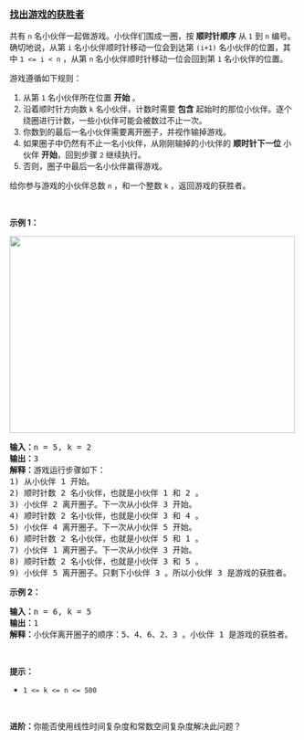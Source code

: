 ### [找出游戏的获胜者](https://leetcode-cn.com/problems/find-the-winner-of-the-circular-game)

<p>共有 <code>n</code> 名小伙伴一起做游戏。小伙伴们围成一圈，按 <strong>顺时针顺序</strong> 从 <code>1</code> 到 <code>n</code> 编号。确切地说，从第 <code>i</code> 名小伙伴顺时针移动一位会到达第 <code>(i+1)</code> 名小伙伴的位置，其中 <code>1 &lt;= i &lt; n</code> ，从第 <code>n</code> 名小伙伴顺时针移动一位会回到第 <code>1</code> 名小伙伴的位置。</p>

<p>游戏遵循如下规则：</p>

<ol>
	<li>从第 <code>1</code> 名小伙伴所在位置 <strong>开始</strong> 。</li>
	<li>沿着顺时针方向数 <code>k</code> 名小伙伴，计数时需要 <strong>包含</strong> 起始时的那位小伙伴。逐个绕圈进行计数，一些小伙伴可能会被数过不止一次。</li>
	<li>你数到的最后一名小伙伴需要离开圈子，并视作输掉游戏。</li>
	<li>如果圈子中仍然有不止一名小伙伴，从刚刚输掉的小伙伴的 <strong>顺时针下一位</strong> 小伙伴 <strong>开始</strong>，回到步骤 <code>2</code> 继续执行。</li>
	<li>否则，圈子中最后一名小伙伴赢得游戏。</li>
</ol>

<p>给你参与游戏的小伙伴总数 <code>n</code> ，和一个整数 <code>k</code> ，返回游戏的获胜者。</p>

<p>&nbsp;</p>

<p><strong>示例 1：</strong></p>
<img alt="" src="https://assets.leetcode.com/uploads/2021/03/25/ic234-q2-ex11.png" style="width: 500px; height: 345px;" />
<pre>
<strong>输入：</strong>n = 5, k = 2
<strong>输出：</strong>3
<strong>解释：</strong>游戏运行步骤如下：
1) 从小伙伴 1 开始。
2) 顺时针数 2 名小伙伴，也就是小伙伴 1 和 2 。
3) 小伙伴 2 离开圈子。下一次从小伙伴 3 开始。
4) 顺时针数 2 名小伙伴，也就是小伙伴 3 和 4 。
5) 小伙伴 4 离开圈子。下一次从小伙伴 5 开始。
6) 顺时针数 2 名小伙伴，也就是小伙伴 5 和 1 。
7) 小伙伴 1 离开圈子。下一次从小伙伴 3 开始。
8) 顺时针数 2 名小伙伴，也就是小伙伴 3 和 5 。
9) 小伙伴 5 离开圈子。只剩下小伙伴 3 。所以小伙伴 3 是游戏的获胜者。</pre>

<p><strong>示例 2：</strong></p>

<pre>
<strong>输入：</strong>n = 6, k = 5
<strong>输出：</strong>1
<strong>解释：</strong>小伙伴离开圈子的顺序：5、4、6、2、3 。小伙伴 1 是游戏的获胜者。
</pre>

<p>&nbsp;</p>

<p><strong>提示：</strong></p>

<ul>
	<li><code>1 &lt;= k &lt;= n &lt;= 500</code></li>
</ul>

<p>&nbsp;</p>

<p><strong>进阶：</strong>你能否使用线性时间复杂度和常数空间复杂度解决此问题？</p>
